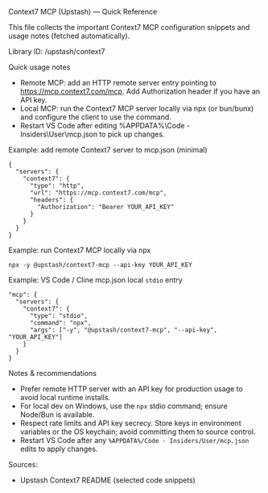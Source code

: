 Context7 MCP (Upstash) — Quick Reference

This file collects the important Context7 MCP configuration snippets and usage notes (fetched automatically).

Library ID: /upstash/context7

Quick usage notes
- Remote MCP: add an HTTP remote server entry pointing to https://mcp.context7.com/mcp. Add Authorization header if you have an API key.
- Local MCP: run the Context7 MCP server locally via npx (or bun/bunx) and configure the client to use the command.
- Restart VS Code after editing %APPDATA%\Code - Insiders\User\mcp.json to pick up changes.

Example: add remote Context7 server to mcp.json (minimal)

```
{
  "servers": {
    "context7": {
      "type": "http",
      "url": "https://mcp.context7.com/mcp",
      "headers": {
        "Authorization": "Bearer YOUR_API_KEY"
      }
    }
  }
}
```

Example: run Context7 MCP locally via npx

```
npx -y @upstash/context7-mcp --api-key YOUR_API_KEY
```

Example: VS Code / Cline mcp.json local `stdio` entry

```
"mcp": {
  "servers": {
    "context7": {
      "type": "stdio",
      "command": "npx",
      "args": ["-y", "@upstash/context7-mcp", "--api-key", "YOUR_API_KEY"]
    }
  }
}
```

Notes & recommendations
- Prefer remote HTTP server with an API key for production usage to avoid local runtime installs.
- For local dev on Windows, use the `npx` stdio command; ensure Node/Bun is available.
- Respect rate limits and API key secrecy. Store keys in environment variables or the OS keychain; avoid committing them to source control.
- Restart VS Code after any `%APPDATA%/Code - Insiders/User/mcp.json` edits to apply changes.

Sources:
- Upstash Context7 README (selected code snippets)
